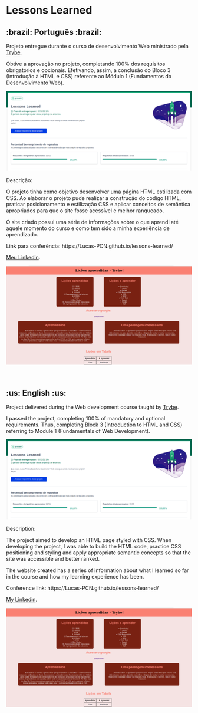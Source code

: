 # Lessons Learned

<h2>:brazil: Português :brazil:</h2>

<p>Projeto entregue durante o curso de desenvolvimento Web ministrado pela <a href="https://www.betrybe.com" targe="_blank" rel="nofollow">Trybe</a>.</p>

<p>Obtive a aprovação no projeto, completando 100% dos requisitos obrigatórios e opcionais. Efetivando, assim, a conclusão do Bloco 3 (Introdução à HTML e CSS) referente ao Módulo 1 (Fundamentos do Desenvolvimento Web).</p>

![Minha nota no projeto](./aprovacao.png)

<p>Descrição:</p> 

<p>O projeto tinha como objetivo desenvolver uma página HTML estilizada com CSS. Ao elaborar o projeto pude realizar a construção do código HTML, praticar posicionamento e estilização CSS e aplicar conceitos de semântica apropriados para que o site fosse acessível e melhor ranqueado.</p>

<p>O site criado possui uma série de informações sobre o que aprendi até aquele momento do curso e como tem sido a minha experiência de aprendizado.</p>

<p>Link para conferência: https://Lucas-PCN.github.io/lessons-learned/</p>

<p><a href="https://www.linkedin.com/in/lucas-pereira-castanheira-nascimento-238355190/" targe="_blank" rel="nofollow">Meu Linkedin</a>.</p>

![Imagem do site](./site.png)

<br>

<h2>:us: English :us:</h2>

<p>Project delivered during the Web development course taught by <a href="https://www.betrybe.com" targe="_blank" rel="nofollow">Trybe</a>.</p>

<p>I passed the project, completing 100% of mandatory and optional requirements. Thus, completing Block 3 (Introduction to HTML and CSS) referring to Module 1 (Fundamentals of Web Development).</p>

![Minha nota no projeto](./aprovacao.png)

<p>Description:</p>

<p>The project aimed to develop an HTML page styled with CSS. When developing the project, I was able to build the HTML code, practice CSS positioning and styling and apply appropriate semantic concepts so that the site was accessible and better ranked.</p>

<p>The website created has a series of information about what I learned so far in the course and how my learning experience has been.</p>

<p>Conference link: https://Lucas-PCN.github.io/lessons-learned/</p>

<p><a href="https://www.linkedin.com/in/lucas-pereira-castanheira-nascimento-238355190/" targe="_blank" rel="nofollow">My Linkedin</a>.</p>

![Imagem do site](./site.png)


